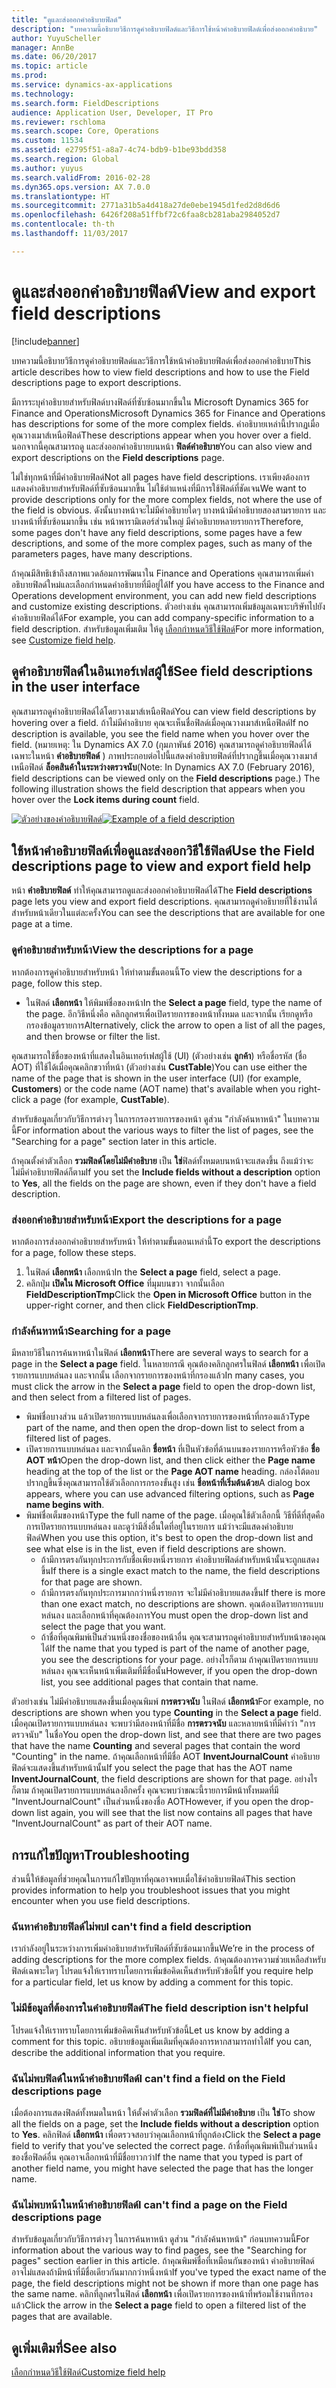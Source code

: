 ```yaml
---
title: "ดูและส่งออกคำอธิบายฟิลด์"
description: "บทความนี้อธิบายวิธีการดูคำอธิบายฟิลด์และวิธีการใช้หน้าคำอธิบายฟิลด์เพื่อส่งออกคำอธิบาย"
author: YuyuScheller
manager: AnnBe
ms.date: 06/20/2017
ms.topic: article
ms.prod: 
ms.service: dynamics-ax-applications
ms.technology: 
ms.search.form: FieldDescriptions
audience: Application User, Developer, IT Pro
ms.reviewer: rschloma
ms.search.scope: Core, Operations
ms.custom: 11534
ms.assetid: e2795f51-a8a7-4c74-bdb9-b1be93bdd358
ms.search.region: Global
ms.author: yuyus
ms.search.validFrom: 2016-02-28
ms.dyn365.ops.version: AX 7.0.0
ms.translationtype: HT
ms.sourcegitcommit: 2771a31b5a4d418a27de0ebe1945d1fed2d8d6d6
ms.openlocfilehash: 6426f208a51ffbf72c6faa8cb281aba2984052d7
ms.contentlocale: th-th
ms.lasthandoff: 11/03/2017

---
```


# <a name="view-and-export-field-descriptions"></a><span data-ttu-id="68478-103">ดูและส่งออกคำอธิบายฟิลด์</span><span class="sxs-lookup"><span data-stu-id="68478-103">View and export field descriptions</span></span>

[!include[banner](../includes/banner.md)]


<span data-ttu-id="68478-104">บทความนี้อธิบายวิธีการดูคำอธิบายฟิลด์และวิธีการใช้หน้าคำอธิบายฟิลด์เพื่อส่งออกคำอธิบาย</span><span class="sxs-lookup"><span data-stu-id="68478-104">This article describes how to view field descriptions and how to use the Field descriptions page to export descriptions.</span></span>

<span data-ttu-id="68478-105">มีการระบุคำอธิบายสำหรับฟิลด์บางฟิลด์ที่ซับซ้อนมากขึ้นใน Microsoft Dynamics 365 for Finance and Operations</span><span class="sxs-lookup"><span data-stu-id="68478-105">Microsoft Dynamics 365 for Finance and Operations has descriptions for some of the more complex fields.</span></span> <span data-ttu-id="68478-106">คำอธิบายเหล่านี้ปรากฏเมื่อคุณวางเมาส์เหนือฟิลด์</span><span class="sxs-lookup"><span data-stu-id="68478-106">These descriptions appear when you hover over a field.</span></span> <span data-ttu-id="68478-107">นอกจากนี้คุณสามารถดู และส่งออกคำอธิบายบนหน้า **ฟิลด์คำอธิบาย**</span><span class="sxs-lookup"><span data-stu-id="68478-107">You can also view and export descriptions on the **Field descriptions** page.</span></span> 

<span data-ttu-id="68478-108">ไม่ใช่ทุกหน้าที่มีคำอธิบายฟิลด์</span><span class="sxs-lookup"><span data-stu-id="68478-108">Not all pages have field descriptions.</span></span> <span data-ttu-id="68478-109">เราเพียงต้องการแสดงคำอธิบายสำหรับฟิลด์ที่ซับซ้อนมากขึ้น ไม่ใช้ตำแหน่งที่มีการใช้ฟิลด์ที่ชัดเจน</span><span class="sxs-lookup"><span data-stu-id="68478-109">We want to provide descriptions only for the more complex fields, not where the use of the field is obvious.</span></span> <span data-ttu-id="68478-110">ดังนั้นบางหน้าจะไม่มีคำอธิบายใดๆ บางหน้ามีคำอธิบายสองสามรายการ และบางหน้าที่ซับซ้อนมากขึ้น เช่น หน้าพารามิเตอร์ส่วนใหญ่ มีคำอธิบายหลายรายการ</span><span class="sxs-lookup"><span data-stu-id="68478-110">Therefore, some pages don't have any field descriptions, some pages have a few descriptions, and some of the more complex pages, such as many of the parameters pages, have many descriptions.</span></span> 

<span data-ttu-id="68478-111">ถ้าคุณมีสิทธิเข้าถึงสภาพแวดล้อมการพัฒนาใน Finance and Operations คุณสามารถเพิ่มคำอธิบายฟิลด์ใหม่และเลือกกำหนดคำอธิบายที่มีอยู่ได้</span><span class="sxs-lookup"><span data-stu-id="68478-111">If you have access to the Finance and Operations development environment, you can add new field descriptions and customize existing descriptions.</span></span> <span data-ttu-id="68478-112">ตัวอย่างเช่น คุณสามารถเพิ่มข้อมูลเฉพาะบริษัทไปยังคำอธิบายฟิลด์ได้</span><span class="sxs-lookup"><span data-stu-id="68478-112">For example, you can add company-specific information to a field description.</span></span> <span data-ttu-id="68478-113">สำหรับข้อมูลเพิ่มเติม ให้ดู [เลือกกำหนดวิธีใช้ฟิลด์](../../dev-itpro/user-interface/customize-field-help.md)</span><span class="sxs-lookup"><span data-stu-id="68478-113">For more information, see [Customize field help](../../dev-itpro/user-interface/customize-field-help.md).</span></span>

## <a name="see-field-descriptions-in-the-user-interface"></a><span data-ttu-id="68478-114">ดูคำอธิบายฟิลด์ในอินเทอร์เฟสผู้ใช้</span><span class="sxs-lookup"><span data-stu-id="68478-114">See field descriptions in the user interface</span></span>
<span data-ttu-id="68478-115">คุณสามารถดูคำอธิบายฟิลด์ได้โดยวางเมาส์เหนือฟิลด์</span><span class="sxs-lookup"><span data-stu-id="68478-115">You can view field descriptions by hovering over a field.</span></span> <span data-ttu-id="68478-116">ถ้าไม่มีคำอธิบาย คุณจะเห็นชื่อฟิลด์เมื่อคุณวางเมาส์เหนือฟิลด์</span><span class="sxs-lookup"><span data-stu-id="68478-116">If no description is available, you see the field name when you hover over the field.</span></span> <span data-ttu-id="68478-117">(หมายเหตุ: ใน Dynamics AX 7.0 (กุมภาพันธ์ 2016) คุณสามารถดูคำอธิบายฟิลด์ได้เฉพาะในหน้า **คำอธิบายฟิลด์** ) ภาพประกอบต่อไปนี้แสดงคำอธิบายฟิลด์ที่ปรากฏขึ้นเมื่อคุณวางเมาส์เหนือฟิลด์ **ล็อคสินค้าในระหว่างตรวจนับ**</span><span class="sxs-lookup"><span data-stu-id="68478-117">(Note: In Dynamics AX 7.0 (February 2016), field descriptions can be viewed only on the **Field descriptions** page.) The following illustration shows the field description that appears when you hover over the **Lock items during count** field.</span></span> 

<span data-ttu-id="68478-118">[![ตัวอย่างของคำอธิบายฟิลด์](./media/field-description.png)](./media/field-description.png)</span><span class="sxs-lookup"><span data-stu-id="68478-118">[![Example of a field description](./media/field-description.png)](./media/field-description.png)</span></span>

## <a name="use-the-field-descriptions-page-to-view-and-export-field-help"></a><span data-ttu-id="68478-119">ใช้หน้าคำอธิบายฟิลด์เพื่อดูและส่งออกวิธีใช้ฟิลด์</span><span class="sxs-lookup"><span data-stu-id="68478-119">Use the Field descriptions page to view and export field help</span></span>
<span data-ttu-id="68478-120">หน้า **คำอธิบายฟิลด์** ทำให้คุณสามารถดูและส่งออกคำอธิบายฟิลด์ได้</span><span class="sxs-lookup"><span data-stu-id="68478-120">The **Field descriptions** page lets you view and export field descriptions.</span></span> <span data-ttu-id="68478-121">คุณสามารถดูคำอธิบายที่ใช้งานได้สำหรับหน้าเดียวในแต่ละครั้ง</span><span class="sxs-lookup"><span data-stu-id="68478-121">You can see the descriptions that are available for one page at a time.</span></span>

### <a name="view-the-descriptions-for-a-page"></a><span data-ttu-id="68478-122">ดูคำอธิบายสำหรับหน้า</span><span class="sxs-lookup"><span data-stu-id="68478-122">View the descriptions for a page</span></span>

<span data-ttu-id="68478-123">หากต้องการดูคำอธิบายสำหรับหน้า ให้ทำตามขั้นตอนนี้</span><span class="sxs-lookup"><span data-stu-id="68478-123">To view the descriptions for a page, follow this step.</span></span>

-   <span data-ttu-id="68478-124">ในฟิลด์ **เลือกหน้า** ให้พิมพ์ชื่อของหน้า</span><span class="sxs-lookup"><span data-stu-id="68478-124">In the **Select a page** field, type the name of the page.</span></span> <span data-ttu-id="68478-125">อีกวิธีหนึ่งคือ คลิกลูกศรเพื่อเปิดรายการของหน้าทั้งหมด และจากนั้น เรียกดูหรือกรองข้อมูลรายการ</span><span class="sxs-lookup"><span data-stu-id="68478-125">Alternatively, click the arrow to open a list of all the pages, and then browse or filter the list.</span></span>

<span data-ttu-id="68478-126">คุณสามารถใช้ชื่อของหน้าที่แสดงในอินเทอร์เฟสผู้ใช้ (UI) (ตัวอย่างเช่น **ลูกค้า**) หรือชื่อรหัส (ชื่อ AOT) ที่ใช้ได้เมื่อคุณคลิกขวาที่หน้า (ตัวอย่างเช่น **CustTable**)</span><span class="sxs-lookup"><span data-stu-id="68478-126">You can use either the name of the page that is shown in the user interface (UI) (for example, **Customers**) or the code name (AOT name) that's available when you right-click a page (for example, **CustTable**).</span></span> 

<span data-ttu-id="68478-127">สำหรับข้อมูลเกี่ยวกับวิธีการต่างๆ ในการกรองรายการของหน้า ดูส่วน "กำลังค้นหาหน้า" ในบทความนี้</span><span class="sxs-lookup"><span data-stu-id="68478-127">For information about the various ways to filter the list of pages, see the "Searching for a page" section later in this article.</span></span> 

<span data-ttu-id="68478-128">ถ้าคุณตั้งค่าตัวเลือก **รวมฟิลด์โดยไม่มีคำอธิบาย** เป็น **ใช่**ฟิลด์ทั้งหมดบนหน้าจะแสดงขึ้น ถึงแม้ว่าจะไม่มีคำอธิบายฟิลด์ก็ตาม</span><span class="sxs-lookup"><span data-stu-id="68478-128">If you set the **Include fields without a description** option to **Yes**, all the fields on the page are shown, even if they don't have a field description.</span></span>

### <a name="export-the-descriptions-for-a-page"></a><span data-ttu-id="68478-129">ส่งออกคำอธิบายสำหรับหน้า</span><span class="sxs-lookup"><span data-stu-id="68478-129">Export the descriptions for a page</span></span>

<span data-ttu-id="68478-130">หากต้องการส่งออกคำอธิบายสำหรับหน้า ให้ทำตามขั้นตอนเหล่านี้</span><span class="sxs-lookup"><span data-stu-id="68478-130">To export the descriptions for a page, follow these steps.</span></span>

1.  <span data-ttu-id="68478-131">ในฟิลด์ **เลือกหน้า** เลือกหน้า</span><span class="sxs-lookup"><span data-stu-id="68478-131">In the **Select a page** field, select a page.</span></span>
2.  <span data-ttu-id="68478-132">คลิกปุ่ม **เปิดใน Microsoft Office** ที่มุมบนขวา จากนั้นเลือก **FieldDescriptionTmp**</span><span class="sxs-lookup"><span data-stu-id="68478-132">Click the **Open in Microsoft Office** button in the upper-right corner, and then click **FieldDescriptionTmp**.</span></span>

### <a name="searching-for-a-page"></a><span data-ttu-id="68478-133">กำลังค้นหาหน้า</span><span class="sxs-lookup"><span data-stu-id="68478-133">Searching for a page</span></span>

<span data-ttu-id="68478-134">มีหลายวิธีในการค้นหาหน้าในฟิลด์ **เลือกหน้า**</span><span class="sxs-lookup"><span data-stu-id="68478-134">There are several ways to search for a page in the **Select a page** field.</span></span> <span data-ttu-id="68478-135">ในหลายกรณี คุณต้องคลิกลูกศรในฟิลด์ **เลือกหน้า** เพื่อเปิดรายการแบบหล่นลง และจากนั้น เลือกจากรายการของหน้าที่กรองแล้ว</span><span class="sxs-lookup"><span data-stu-id="68478-135">In many cases, you must click the arrow in the **Select a page** field to open the drop-down list, and then select from a filtered list of pages.</span></span>

-   <span data-ttu-id="68478-136">พิมพ์ชื่อบางส่วน แล้วเปิดรายการแบบหล่นลงเพื่อเลือกจากรายการของหน้าที่กรองแล้ว</span><span class="sxs-lookup"><span data-stu-id="68478-136">Type part of the name, and then open the drop-down list to select from a filtered list of pages.</span></span>
-   <span data-ttu-id="68478-137">เปิดรายการแบบหล่นลง และจากนั้นคลิก **ชื่อหน้า** ที่เป็นหัวข้อที่ด้านบนของรายการหรือหัวข้อ **ชื่อ AOT หน้า**</span><span class="sxs-lookup"><span data-stu-id="68478-137">Open the drop-down list, and then click either the **Page name** heading at the top of the list or the **Page AOT name** heading.</span></span> <span data-ttu-id="68478-138">กล่องโต้ตอบปรากฏขึ้นซึ่งคุณสามารถใช้ตัวเลือกการกรองขั้นสูง เช่น **ชื่อหน้าที่เริ่มต้นด้วย**</span><span class="sxs-lookup"><span data-stu-id="68478-138">A dialog box appears, where you can use advanced filtering options, such as **Page name begins with**.</span></span>
-   <span data-ttu-id="68478-139">พิมพ์ชื่อเต็มของหน้า</span><span class="sxs-lookup"><span data-stu-id="68478-139">Type the full name of the page.</span></span> <span data-ttu-id="68478-140">เมื่อคุณใช้ตัวเลือกนี้ วิธีที่ดีที่สุดคือการเปิดรายการแบบหล่นลง และดูว่ามีสิ่งอื่นใดที่อยู่ในรายการ แม้ว่าจะมีแสดงคำอธิบายฟิลด์</span><span class="sxs-lookup"><span data-stu-id="68478-140">When you use this option, it's best to open the drop-down list and see what else is in the list, even if field descriptions are shown.</span></span>
    -   <span data-ttu-id="68478-141">ถ้ามีการตรงกันทุกประการกับชื่อเพียงหนึ่งรายการ คำอธิบายฟิลด์สำหรับหน้านั้นจะถูกแสดงขึ้น</span><span class="sxs-lookup"><span data-stu-id="68478-141">If there is a single exact match to the name, the field descriptions for that page are shown.</span></span>
    -   <span data-ttu-id="68478-142">ถ้ามีการตรงกันทุกประการมากกว่าหนี่งรายการ จะไม่มีคำอธิบายแสดงขึ้น</span><span class="sxs-lookup"><span data-stu-id="68478-142">If there is more than one exact match, no descriptions are shown.</span></span> <span data-ttu-id="68478-143">คุณต้องเปิดรายการแบบหล่นลง และเลือกหน้าที่คุณต้องการ</span><span class="sxs-lookup"><span data-stu-id="68478-143">You must open the drop-down list and select the page that you want.</span></span>
    -   <span data-ttu-id="68478-144">ถ้าชื่อที่คุณพิมพ์เป็นส่วนหนึ่งของชื่อของหน้าอื่น คุณจะสามารถดูคำอธิบายสำหรับหน้าของคุณได้</span><span class="sxs-lookup"><span data-stu-id="68478-144">If the name that you typed is part of the name of another page, you see the descriptions for your page.</span></span> <span data-ttu-id="68478-145">อย่างไรก็ตาม ถ้าคุณเปิดรายการแบบหล่นลง คุณจะเห็นหน้าเพิ่มเติมที่มีชื่อนั้น</span><span class="sxs-lookup"><span data-stu-id="68478-145">However, if you open the drop-down list, you see additional pages that contain that name.</span></span>

<span data-ttu-id="68478-146">ตัวอย่างเช่น ไม่มีคำอธิบายแสดงขึ้นเมื่อคุณพิมพ์ **การตรวจนับ** ในฟิลด์ ****เลือกหน้า****</span><span class="sxs-lookup"><span data-stu-id="68478-146">For example, no descriptions are shown when you type **Counting** in the ****Select a page**** field.</span></span> <span data-ttu-id="68478-147">เมื่อคุณเปิดรายการแบบหล่นลง จะพบว่ามีสองหน้าที่มีชื่อ **การตรวจนับ** และหลายหน้าที่มีคำว่า "การตรวจนับ" ในชื่อ</span><span class="sxs-lookup"><span data-stu-id="68478-147">You open the drop-down list, and see that there are two pages that have the name **Counting** and several pages that contain the word "Counting" in the name.</span></span> <span data-ttu-id="68478-148">ถ้าคุณเลือกหน้าที่มีชื่อ AOT **InventJournalCount** คำอธิบายฟิลด์จะแสดงขึ้นสำหรับหน้านั้น</span><span class="sxs-lookup"><span data-stu-id="68478-148">If you select the page that has the AOT name **InventJournalCount**, the field descriptions are shown for that page.</span></span> <span data-ttu-id="68478-149">อย่างไรก็ตาม ถ้าคุณเปิดรายการแบบหล่นลงอีกครั้ง คุณจะพบว่าขณะนี้รายการมีหน้าทั้งหมดที่มี "InventJournalCount" เป็นส่วนหนึ่งของชื่อ AOT</span><span class="sxs-lookup"><span data-stu-id="68478-149">However, if you open the drop-down list again, you will see that the list now contains all pages that have "InventJournalCount" as part of their AOT name.</span></span>

## <a name="troubleshooting"></a><span data-ttu-id="68478-150">การแก้ไขปัญหา</span><span class="sxs-lookup"><span data-stu-id="68478-150">Troubleshooting</span></span>
<span data-ttu-id="68478-151">ส่วนนี้ให้ข้อมูลที่ช่วยคุณในการแก้ไขปัญหาที่คุณอาจพบเมื่อใช้คำอธิบายฟิลด์</span><span class="sxs-lookup"><span data-stu-id="68478-151">This section provides information to help you troubleshoot issues that you might encounter when you use field descriptions.</span></span>

### <a name="i-cant-find-a-field-description"></a><span data-ttu-id="68478-152">ฉันหาคำอธิบายฟิลด์ไม่พบ</span><span class="sxs-lookup"><span data-stu-id="68478-152">I can't find a field description</span></span>

<span data-ttu-id="68478-153">เรากำลังอยู่ในระหว่างการเพิ่มคำอธิบายสำหรับฟิลด์ที่ซับซ้อนมากขึ้น</span><span class="sxs-lookup"><span data-stu-id="68478-153">We’re in the process of adding descriptions for the more complex fields.</span></span> <span data-ttu-id="68478-154">ถ้าคุณต้องการความช่วยเหลือสำหรับฟิลด์เฉพาะใดๆ โปรดแจ้งให้เราทราบโดยการเพิ่มข้อคิดเห็นสำหรับหัวข้อนี้</span><span class="sxs-lookup"><span data-stu-id="68478-154">If you require help for a particular field, let us know by adding a comment for this topic.</span></span>

### <a name="the-field-description-isnt-helpful"></a><span data-ttu-id="68478-155">ไม่มีข้อมูลที่ต้องการในคำอธิบายฟิลด์</span><span class="sxs-lookup"><span data-stu-id="68478-155">The field description isn't helpful</span></span>

<span data-ttu-id="68478-156">โปรดแจ้งให้เราทราบโดยการเพิ่มข้อคิดเห็นสำหรับหัวข้อนี้</span><span class="sxs-lookup"><span data-stu-id="68478-156">Let us know by adding a comment for this topic.</span></span> <span data-ttu-id="68478-157">อธิบายข้อมูลเพิ่มเติมที่คุณต้องการหากสามารถทำได้</span><span class="sxs-lookup"><span data-stu-id="68478-157">If you can, describe the additional information that you require.</span></span>

### <a name="i-cant-find-a-field-on-the-field-descriptions-page"></a><span data-ttu-id="68478-158">ฉันไม่พบฟิลด์ในหน้าคำอธิบายฟิลด์</span><span class="sxs-lookup"><span data-stu-id="68478-158">I can't find a field on the Field descriptions page</span></span>

<span data-ttu-id="68478-159">เมื่อต้องการแสดงฟิลด์ทั้งหมดในหน้า ให้ตั้งค่าตัวเลือก **รวมฟิลด์ที่ไม่มีคำอธิบาย** เป็น **ใช่**</span><span class="sxs-lookup"><span data-stu-id="68478-159">To show all the fields on a page, set the **Include fields without a description** option to **Yes**.</span></span> <span data-ttu-id="68478-160">คลิกฟิลด์ **เลือกหน้า** เพื่อตรวจสอบว่าคุณเลือกหน้าที่ถูกต้อง</span><span class="sxs-lookup"><span data-stu-id="68478-160">Click the **Select a page** field to verify that you've selected the correct page.</span></span> <span data-ttu-id="68478-161">ถ้าชื่อที่คุณพิมพ์เป็นส่วนหนึ่งของชื่อฟิลด์อื่น คุณอาจเลือกหน้าที่มีชื่อยาวกว่า</span><span class="sxs-lookup"><span data-stu-id="68478-161">If the name that you typed is part of another field name, you might have selected the page that has the longer name.</span></span>

### <a name="i-cant-find-a-page-on-the-field-descriptions-page"></a><span data-ttu-id="68478-162">ฉันไม่พบหน้าในหน้าคำอธิบายฟิลด์</span><span class="sxs-lookup"><span data-stu-id="68478-162">I can't find a page on the Field descriptions page</span></span>

<span data-ttu-id="68478-163">สำหรับข้อมูลเกี่ยวกับวิธีการต่างๆ ในการค้นหาหน้า ดูส่วน "กำลังค้นหาหน้า" ก่อนบทความนี้</span><span class="sxs-lookup"><span data-stu-id="68478-163">For information about the various way to find pages, see the "Searching for pages" section earlier in this article.</span></span> <span data-ttu-id="68478-164">ถ้าคุณพิมพ์ชื่อที่เหมือนกันของหน้า คำอธิบายฟิลด์อาจไม่แสดงถ้ามีหน้าที่มีชื่อเดียวกันมากกว่าหนึ่งหน้า</span><span class="sxs-lookup"><span data-stu-id="68478-164">If you've typed the exact name of the page, the field descriptions might not be shown if more than one page has the same name.</span></span> <span data-ttu-id="68478-165">คลิกที่ลูกศรในฟิลด์ **เลือกหน้า** เพื่อเปิดรายการของหน้าที่พร้อมใช้งานที่กรองแล้ว</span><span class="sxs-lookup"><span data-stu-id="68478-165">Click the arrow in the **Select a page** field to open a filtered list of the pages that are available.</span></span>

<a name="see-also"></a><span data-ttu-id="68478-166">ดูเพิ่มเติมที่</span><span class="sxs-lookup"><span data-stu-id="68478-166">See also</span></span>
--------

[<span data-ttu-id="68478-167">เลือกกำหนดวิธีใช้ฟิลด์</span><span class="sxs-lookup"><span data-stu-id="68478-167">Customize field help</span></span>](../../dev-itpro/user-interface/customize-field-help.md)





